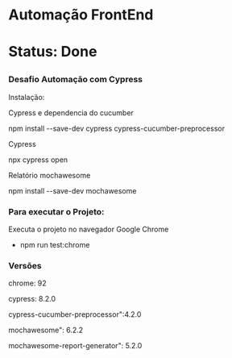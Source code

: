 <h1>Automação FrontEnd<h1>

Status: Done

### Desafio Automação com Cypress ###

Instalação:

Cypress e dependencia do cucumber

npm install --save-dev cypress cypress-cucumber-preprocessor

Cypress

npx cypress open

Relatório mochawesome

npm install --save-dev mochawesome


### Para executar o Projeto:

Executa o projeto no navegador Google Chrome
+ npm run test:chrome


### Versões ####
chrome: 92

cypress: 8.2.0

cypress-cucumber-preprocessor":4.2.0

mochawesome": 6.2.2

mochawesome-report-generator": 5.2.0

